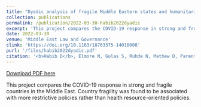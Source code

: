 ```yaml
---
title: "Dyadic analysis of fragile Middle Eastern states and humanitarian implications of restrictive COVID-19 policies"
collection: publications
permalink: /publication/2022-03-30-habib2022dyadic
excerpt: 'This project compares the COVID-19 response in strong and fragile countries in the Middle East. Country fragility was found to be associated with more restrictive policies rather than health resource-oriented policies.'
date: 2022-03-30
venue: 'Middle East Law and Governance'
clink: 'https://doi.org/10.1163/18763375-14010008'
purl: '/files/habib2022dyadic.pdf'
citation: '<b>Habib D</b>, Elmore N, Gulas S, Ruhde N, Mathew D, Parente N. Dyadic analysis of fragile Middle Eastern states and humanitarian implications of restrictive COVID-19 policies. <i>Middle East Law Gov</i>. 2022;14(1):26-61. doi:10.1163/18763375-14010008'
---
```

[Download PDF here](http://danielrshabib.github.io/files/habib2022dyadic.pdf)

This project compares the COVID-19 response in strong and fragile countries in the Middle East. Country fragility was found to be associated with more restrictive policies rather than health resource-oriented policies.
